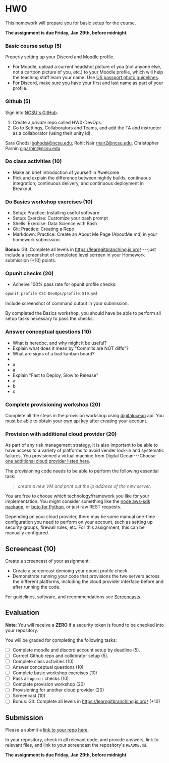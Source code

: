 # HW0

This homework will prepare you for basic setup for the course.

**The assignment is due Friday, Jan 29th, before midnight**.

### Basic course setup (5)

Properly setting up your Discord and Moodle profile.

* For Moodle, upload a current headshot picture of you (not anyone else, not a cartoon picture of you, etc.) to your Moodle profile, which will help the teaching staff learn your name. Use [US passport photo guidelines](http://travel.state.gov/passport/pptphotoreq/photocomptemplate/photocomptemplate_5297.html).
* For Discord, make sure you have your first and last name as part of your profile.

### Github (5)

Sign into [NCSU's GitHub](https://github.ncsu.edu/).

1. Create a *private* repo called HW0-DevOps. 
2. Go to Settings, Collaborators and Teams, and add the TA and instructor as a collaborator (using their unity id).

Sara Ghodsi <sghodsi@ncsu.edu>, Rohit Nair <rnair2@ncsu.edu>, Christopher Parnin <cjparnin@ncsu.edu>

### Do class activities (10)

* Make an brief introduction of yourself in #welcome
* Pick and explain the difference between nightly builds, continuous integration, continuous delivery, and continuous deployment in Breakout.

### Do Basics workshop exercises (10)

* Setup: Practice: Installing useful software
* Setup: Exercise: Customize your bash prompt
* Shells: Exercise: Data Science with Bash
* Git: Practice: Creating a Repo
* Markdown: Practice: Create an About Me Page (AboutMe.md) in your homework submission.

**Bonus**: Git: Complete all levels in https://learngitbranching.js.org/ ---just include a screenshot of completed level scrreen in your Homework submission (+10) points.

### Opunit checks (20)

* Acheive 100% pass rate for opunit profile checks:

```sh
opunit profile CSC-DevOps/profile:519.yml
```

Include screenshot of command output in your submission.

By completed the Basics workshop, you should have be able to perform all setup tasks necessary to pass the checks.

### Answer conceptual questions (10)

* What is heredoc, and why might it be useful?
* Explain what does it mean by "Commits are NOT diffs"?
* What are signs of a bad kanban board?
* 
* a
* a 
* Explain "Fast to Deploy, Slow to Release"
* a
* b
* c


### Complete provisioning workshop (20)

Complete all the steps in the provision workshop using [digitalocean](https://developers.digitalocean.com/v2/) api. You must be able to obtain your [own api key](https://www.digitalocean.com/docs/api/create-personal-access-token/) after creating your account.

### Provision with additional cloud provider (20)

As part of any risk management strategy, it is also important to be able to have access to a variety of platforms to avoid vender lock-in and systematic failures. You provisioned a virtual machine from Digital Ocean---Choose [one additional cloud provider listed here](Cloud-Providers.md).

The provisioning code needs to be able to perform the following essential task:

> _create a new VM and print out the ip address of the new server_.

You are free to choose which technology/framework you like for your implementation. You might consider something like the [node aws-sdk package](https://www.npmjs.com/package/aws-sdk), or [boto for Python](https://aws.amazon.com/sdk-for-python/), or just raw REST requests.

Depending on your cloud provider, there may be some manual one-time configuration you need to perform on your account, such as setting up security groups, firewall rules, etc. For this assignment, this can be manually configured.

## Screencast (10)

Create a screencast of your assignment:

* Create a screencast demoing your opunit profile check.
* Demonstrate running your code that provisions the two servers across the different platforms, including the cloud provider interface before and after running the code.

For guidelines, software, and recommendations see [Screencasts](Screencasts.md).

## Evaluation

**Note**: You will receive a **ZERO** if a security token is found to be checked into your repository.

You will be graded for completing the following tasks:

* [ ] Complete moodle and discord account setup by deadline (5).
* [ ] Correct Github repo and collobrator setup (5).
* [ ] Complete class activities (10)
* [ ] Answer conceptual questions (10)
* [ ] Complete basic workshop exercises (10)
* [ ] Pass all `opunit` checks (10)
* [ ] Complete provision workshop (20)
* [ ] Provisioning for another cloud provider (20)
* [ ] Screencast (10)
* [ ] Bonus: Git: Complete all levels in https://learngitbranching.js.org/ (+10)

## Submission

Please a submit a [link to your repo here](https://docs.google.com/forms/d/e/1FAIpQLSc3LEsLc5FPiZbymd03ToIe63UNTMnAV4CrA32z3OyocbJdsg/viewform?usp=sf_link).

In your repository, check in all relevant code, and provide answers, link to relevant files, and link to your screencast the repository's `README.md`. 

**The assignment is due Friday, Jan 29th, before midnight**.